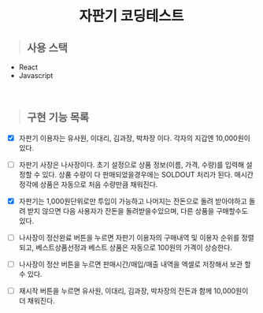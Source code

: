 <h1 align="center">자판기 코딩테스트</h1>

> ## 사용 스택

- React
- Javascript

<br>

> ## 구현 기능 목록

- [x] 자판기 이용자는 유사원, 이대리, 김과장, 박차장 이다. 각자의 지갑엔 10,000원이 있다.

- [ ] 자판기 사장은 나사장이다. 초기 설정으로 상품 정보(이름, 가격, 수량)를 입력해 설정할 수 있다. 상품 수량이 다 판매되었을경우에는 SOLDOUT 처리가 된다. 매시간 정각에 상품은 자동으로 처음 수량만큼 채워진다.

- [x] 자판기는 1,000원단위로만 투입이 가능하고 나머지는 잔돈으로 돌려 받아야하고 돌려 받지 않으면 다음 사용자가 잔돈을 돌려받을수있으며, 다른 상품을 구매할수도 있다.

- [ ] 나사장이 정산완료 버튼을 누르면 자판기 이용자의 구매내역 및 이용자 순위를 정렬 되고, 베스트상품선정과 베스트 상품은 자동으로 100원의 가격이 상승한다.

- [ ] 나사장이 정산 버튼을 누르면 판매시간/매입/매출 내역을 엑셀로 저장해서 보관 할수 있다.

- [ ] 재시작 버튼을 누르면 유사원, 이대리, 김과장, 박차장의 잔돈과 함께 10,000원이 더 채워진다.
